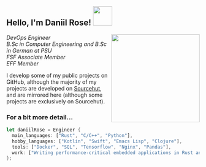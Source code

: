 <h2> Hello, I'm Daniil Rose! <img src="https://media.giphy.com/media/h741oEMnAUIILdX0kU/giphy.gif" width="50"></h2>
<img align='right' src="https://cdn.pixabay.com/photo/2017/03/23/12/32/arduino-2168193_960_720.png" width="230">
<p><em>DevOps Engineer</br>B.Sc in Computer Engineering and B.Sc in German at PSU</br>FSF Associate Member</br>EFF Member
</em></p>

I develop some of my public projects on GitHub, although the majority of my projects are developed on [Sourcehut](https://sr.ht/~thecatster/), and are mirrored here (although some projects are exclusively on Sourcehut).

### For a bit more detail... 

```rust
let daniilRose = Engineer {
  main_languages: ["Rust", "C/C++", "Python"],
  hobby_languages: ["Kotlin", "Swift", "Emacs Lisp", "Clojure"],
  tools: ["Docker", "SQL", "Tensorflow", "Nginx", "Pandas"],
  work: ["Writing performance-critical embedded applications in Rust and C/C++"],
};
```
